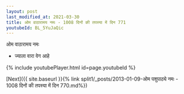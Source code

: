 ```yaml
---
layout: post
last_modified_at: 2021-03-30
title: ओम वाठारामय नमः - 1008 दिनों की तपस्या में दिन 771
youtubeId: BL_5YuJaQic
---
```

 
 
 ओम वाठारामय नमः  
 
 -  ज्याला वारा वेग आहे 
 
  
 
  
 
 
 
 
 
 


{% include youtubePlayer.html id=page.youtubeId %}
 
[Next]({{ site.baseurl }}{% link  split1/_posts/2013-01-09-ओम पशुपाठ्ये नमः - 1008 दिनों की तपस्या में दिन 770.md%})
 
